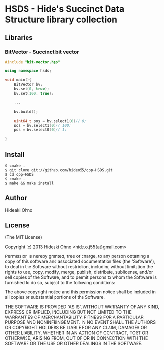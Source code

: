# HSDS - Hide's Succinct Data Structure library collection

## Libraries

### BitVector - Succinct bit vector

```c++
#include "bit-vector.hpp"

using namespace hsds;

void main(){
    BitVector bv;
    bv.set(0, true);
    bv.set(100, true);
    
    ...
    
    bv.build();
    
    uint64_t pos = bv.select1(0)// 0;
    pos = bv.select1(0)// 100;
    pos = bv.select0(0)// 1;
    
}

```

## Install

```
$ cmake .
$ git clone git://github.com/hideo55/cpp-HSDS.git
$ cd cpp-HSDS
$ cmake .
$ make && make install
```

## Author

Hideaki Ohno

## License

(The MIT License)

Copyright (c) 2013 Hideaki Ohno <hide.o.j55{at}gmail.com>

Permission is hereby granted, free of charge, to any person obtaining a copy of this software and associated documentation files (the 'Software'), to deal in the Software without restriction, including without limitation the rights to use, copy, modify, merge, publish, distribute, sublicense, and/or sell copies of the Software, and to permit persons to whom the Software is furnished to do so, subject to the following conditions:

The above copyright notice and this permission notice shall be included in all copies or substantial portions of the Software.

THE SOFTWARE IS PROVIDED 'AS IS', WITHOUT WARRANTY OF ANY KIND, EXPRESS OR IMPLIED, INCLUDING BUT NOT LIMITED TO THE WARRANTIES OF MERCHANTABILITY, FITNESS FOR A PARTICULAR PURPOSE AND NONINFRINGEMENT. IN NO EVENT SHALL THE AUTHORS OR COPYRIGHT HOLDERS BE LIABLE FOR ANY CLAIM, DAMAGES OR OTHER LIABILITY, WHETHER IN AN ACTION OF CONTRACT, TORT OR OTHERWISE, ARISING FROM, OUT OF OR IN CONNECTION WITH THE SOFTWARE OR THE USE OR OTHER DEALINGS IN THE SOFTWARE.

